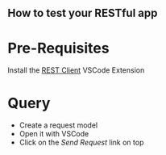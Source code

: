## How to test your RESTful app

# Pre-Requisites
Install the [REST Client](https://marketplace.visualstudio.com/items?itemName=humao.rest-client) VSCode Extension

# Query

- Create a request model
- Open it with VSCode
- Click on the *Send Request* link on top
